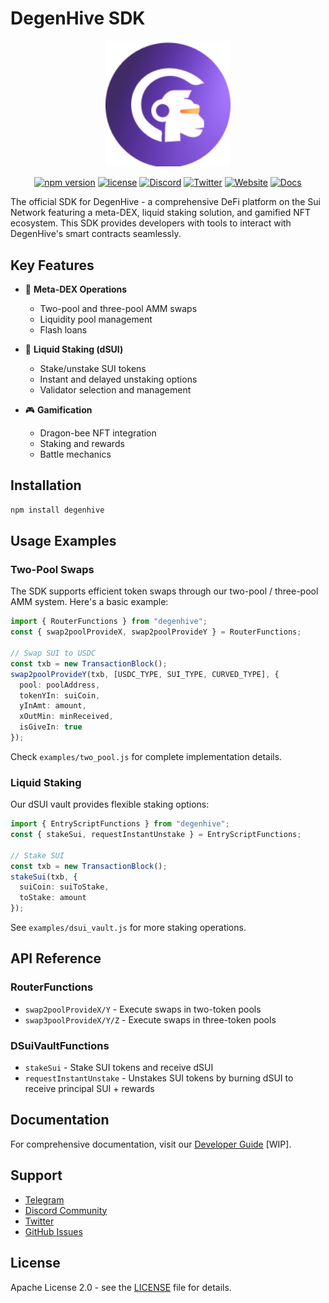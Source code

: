# DegenHive SDK

<p align="center">
  <img src="assets/logo.png" alt="DegenHive Logo" width="200"/>
</p>

<p align="center">
  <a href="https://www.npmjs.com/package/degenhive-ai"><img src="https://img.shields.io/npm/v/degenhive" alt="npm version"></a>
  <a href="https://github.com/degenhive/degenhive_sdk/blob/main/LICENSE"><img src="https://img.shields.io/npm/l/degenhive" alt="license"></a>
  <a href="https://discord.gg/ujjNCJFYch"><img src="https://img.shields.io/discord/123456789?style=flat-square&color=7289da&label=discord" alt="Discord"></a>
  <a href="https://twitter.com/DegenHive"><img src="https://img.shields.io/twitter/follow/DegenHive?style=flat-square&color=1da1f2&label=twitter" alt="Twitter"></a>
  <a href="https://www.degenhive.ai"><img src="https://img.shields.io/badge/website-degenhive.ai-blue?style=flat-square" alt="Website"></a>
  <a href="https://guide.degenhive.ai"><img src="https://img.shields.io/badge/docs-latest-brightgreen?style=flat-square" alt="Docs"></a>  
</p>

The official SDK for DegenHive - a comprehensive DeFi platform on the Sui Network featuring a meta-DEX, liquid staking solution, and gamified NFT ecosystem. This SDK provides developers with tools to interact with DegenHive's smart contracts seamlessly.

## Key Features

- 🔄 **Meta-DEX Operations**
  - Two-pool and three-pool AMM swaps
  - Liquidity pool management
  - Flash loans
  
- 🏦 **Liquid Staking (dSUI)**
  - Stake/unstake SUI tokens
  - Instant and delayed unstaking options
  - Validator selection and management
  
- 🎮 **Gamification**
  - Dragon-bee NFT integration
  - Staking and rewards
  - Battle mechanics

## Installation

```bash
npm install degenhive
```


## Usage Examples

### Two-Pool Swaps
The SDK supports efficient token swaps through our two-pool / three-pool AMM system. Here's a basic example:

```typescript
import { RouterFunctions } from "degenhive";
const { swap2poolProvideX, swap2poolProvideY } = RouterFunctions;

// Swap SUI to USDC
const txb = new TransactionBlock();
swap2poolProvideY(txb, [USDC_TYPE, SUI_TYPE, CURVED_TYPE], {
  pool: poolAddress,
  tokenYIn: suiCoin,
  yInAmt: amount,
  xOutMin: minReceived,
  isGiveIn: true
});
```

Check `examples/two_pool.js` for complete implementation details.

### Liquid Staking
Our dSUI vault provides flexible staking options:

```typescript
import { EntryScriptFunctions } from "degenhive";
const { stakeSui, requestInstantUnstake } = EntryScriptFunctions;

// Stake SUI
const txb = new TransactionBlock();
stakeSui(txb, {
  suiCoin: suiToStake,
  toStake: amount
});
```

See `examples/dsui_vault.js` for more staking operations.

## API Reference

### RouterFunctions
- `swap2poolProvideX/Y` - Execute swaps in two-token pools
- `swap3poolProvideX/Y/Z` - Execute swaps in three-token pools

### DSuiVaultFunctions
- `stakeSui` - Stake SUI tokens and receive dSUI
- `requestInstantUnstake` - Unstakes SUI tokens by burning dSUI to receive principal SUI + rewards

## Documentation

For comprehensive documentation, visit our [Developer Guide](https://guide.degenhive.ai) [WIP].

## Support


- [Telegram](https://tg.degenhive.ai/)
- [Discord Community](https://discord.gg/3KXDgm3FKW)
- [Twitter](https://x.com/DegenHive)
- [GitHub Issues](https://github.com/degenhive/degenhive_sdk/issues)

## License

Apache License 2.0 - see the [LICENSE](LICENSE) file for details.
